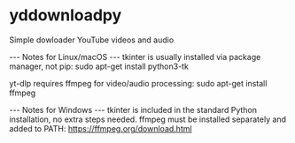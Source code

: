 # yddownloadpy
Simple dowloader YouTube videos and audio

--- Notes for Linux/macOS ---
tkinter is usually installed via package manager, not pip:
sudo apt-get install python3-tk

yt-dlp requires ffmpeg for video/audio processing:
sudo apt-get install ffmpeg

--- Notes for Windows ---
tkinter is included in the standard Python installation, no extra steps needed.
ffmpeg must be installed separately and added to PATH:
https://ffmpeg.org/download.html
